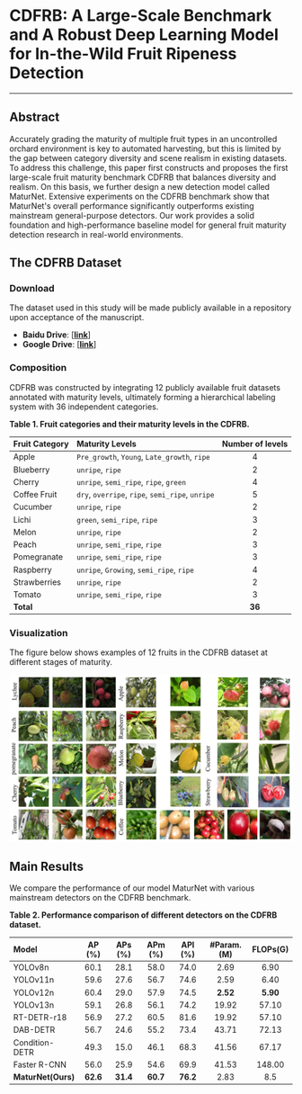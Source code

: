 # CDFRB: A Large-Scale Benchmark and A Robust Deep Learning Model for In-the-Wild Fruit Ripeness Detection

---

## Abstract
Accurately grading the maturity of multiple fruit types in an uncontrolled orchard environment is key to automated harvesting, but this is limited by the gap between category diversity and scene realism in existing datasets. To address this challenge, this paper first constructs and proposes the first large-scale fruit maturity benchmark CDFRB that balances diversity and realism. On this basis, we further design a new detection model called MaturNet. Extensive experiments on the CDFRB benchmark show that MaturNet's overall performance significantly outperforms existing mainstream general-purpose detectors. Our work provides a solid foundation and high-performance baseline model for general fruit maturity detection research in real-world environments.

## The CDFRB Dataset

### Download

The dataset used in this study will be made publicly available in a repository upon acceptance of the manuscript.

* **Baidu Drive**: [**[link](https://pan.baidu.com/s/1z3g1tz_BbYiX2OEwgv_VCg?pwd=8f5v)**]
* **Google Drive**: [**[link](https://drive.google.com/file/d/1CrA3OIVRFXS1CjehAUZOI1yjgHVXjn-Y/view?usp=sharing)**]

### Composition

CDFRB was constructed by integrating 12 publicly available fruit datasets annotated with maturity levels, ultimately forming a hierarchical labeling system with 36 independent categories.

**Table 1. Fruit categories and their maturity levels in the CDFRB.**

| Fruit Category | Maturity Levels | Number of levels |
| :--- | :--- | :---: |
| Apple | `Pre_growth`, `Young`, `Late_growth`, `ripe` | 4 |
| Blueberry | `unripe`, `ripe` | 2 |
| Cherry | `unripe`, `semi_ripe`, `ripe`, `green` | 4 |
| Coffee Fruit | `dry`, `overripe`, `ripe`, `semi_ripe`, `unripe`| 5 |
| Cucumber | `unripe`, `ripe` | 2 |
| Lichi | `green`, `semi_ripe`, `ripe` | 3 |
| Melon | `unripe`, `ripe` | 2 |
| Peach | `unripe`, `semi_ripe`, `ripe` | 3 |
| Pomegranate | `unripe`, `semi_ripe`, `ripe` | 3 |
| Raspberry | `unripe`, `Growing`, `semi_ripe`, `ripe` | 4 |
| Strawberries | `unripe`, `ripe` | 2 |
| Tomato | `unripe`, `semi_ripe`, `ripe` | 3 |
| **Total** | | **36** |

### Visualization

The figure below shows examples of 12 fruits in the CDFRB dataset at different stages of maturity.

![Figure A1. CDFRB数据集可视化图例](FigureA1.jpg)

## Main Results

We compare the performance of our model MaturNet with various mainstream detectors on the CDFRB benchmark.

**Table 2. Performance comparison of different detectors on the CDFRB dataset.**

| Model | AP (%) | APs (%) | APm (%) | APl (%) | #Param.(M) | FLOPs(G) |
| :--- | :---: | :---: | :---: | :---: | :---: | :---: |
| YOLOv8n | 60.1 | 28.1 | 58.0 | 74.0 | 2.69 | 6.90 |
| YOLOv11n | 59.6 | 27.6 | 56.7 | 74.6 | 2.59 | 6.40 |
| YOLOv12n | 60.4 | 29.0 | 57.9 | 74.5 | **2.52** | **5.90** |
| YOLOv13n | 59.1 | 26.8 | 56.1 | 74.2 | 19.92 | 57.10 |
| RT-DETR-r18 | 56.9 | 27.2 | 60.5 | 81.6 | 19.92 | 57.10 |
| DAB-DETR | 56.7 | 24.6 | 55.2 | 73.4 | 43.71 | 72.13 |
| Condition-DETR | 49.3 | 15.0 | 46.1 | 68.3 | 41.56 | 67.17 |
| Faster R-CNN | 56.0 | 25.9 | 54.6 | 69.9 | 41.53 | 148.00 |
| **MaturNet(Ours)** | **62.6** | **31.4** | **60.7** | **76.2** | 2.83 | 8.5 |

```

